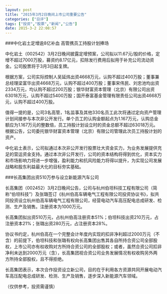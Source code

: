 ```yaml
---
layout: post
title: "2015年3月2日晚间上市公司重要公告"
categories: ["日评"]
tags: ["投资","股票","新闻","公告"]
date: 2015-3-2 22:08:57
---
```

###中化岩土定增逾8亿补血 高管携员工持股计划捧场

中化岩土（002542）3月2日晚间披露定增预案，公司拟以11.67元/股的价格，定增不超过7000万股，募资约8.17亿元，扣除发行费用后拟用于补充公司流动资金。公司股票将于3月3日起复牌。

根据方案，公司实际控制人吴延炜出资4668万元，认购不超过400万股；董事兼总经理梁富华出资4668万元，认购不超过400万股；董事宋伟民、刘忠池均出资2334万元，均认购不超过200万股；银华财富资本管理（北京）有限公司出资63018万元，认购不超过5400万股；国开泰富基金管理有限责任公司出资4668万元，认购不超过400万股。

值得一提的是，公司3名高管，1名监事及其他330名员工此次将通过定向资产管理计划间接参与本次非公开发行。单个员工的认购金额起点为1.167万元，认购总金额应为1.167万元的整数倍，员工持股计划设立时的资金总额不超过63018万元。根据公告，公司委托银华财富资本管理（北京）有限公司管理此次员工持股计划的资产。

中化岩土表示，公司拟通过本次非公开发行股票壮大资金实力，为业务发展提供充足的营运资金支持。通过本次非公开发行，公司的资本结构将得到优化，资本实力和市场影响力将进一步增强，盈利能力和抗风险能力将得以提升，为实现公司发展战略和股东利益最大化的目标夯实基础。

###长高集团出资510万参与设立新能源汽车公司

长高集团（002452）3月2日晚间公告，公司与杭州伯坦科技工程有限公司（简称“伯坦科技”）及张璐签订《杭州伯高车辆电气工程有限公司投资协议书》，拟共同投资设立杭州伯高车辆电气工程有限公司，经营电动汽车高压配电总成研发、检测、生产及销售。注册资本为1000万元。

长高集团拟出资510万元，占杭州伯高注册资本51%；伯坦科技出资210万元，占注册资本21%；张璐出资280万元，占注册资本28%。

协议书约定，杭州伯高在一个完整会计年度内实现的扣非净利超过2000万元（不含）的前提下，伯坦科技和张璐有权向长高集团出售其各自所持合资公司全部股权，上市公司亦有权收购对方所持合资公司的全部股权；或者，虽然合资公司扣非净利未达到2000万元（含），长高集团视合资公司业务发展情况有权收购另外两方所持全部股权，且不得拒绝。

长高集团表示，本次合作投资设立新公司，目的在于利用各方资源共同开展电动汽车高压配电总成研发、检测、生产及销售，逐步深入新能源汽车领域。

（仅供参考，投资需谨慎）
